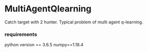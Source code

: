 # MultiAgentQlearning
Catch target with 2 hunter. Typical problem of multi agent q-learning.


### requirements

python version == 3.6.5
numpy==1.18.4
